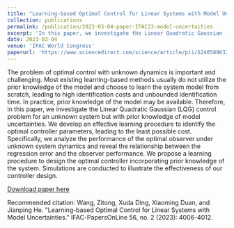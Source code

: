 ```yaml
---
title: "Learning-based Optimal Control for Linear Systems with Model Uncertainties"
collection: publications
permalink: /publication/2023-03-04-paper-IFAC23-model-uncertaities
excerpt: 'In this paper, we investigate the Linear Quadratic Gaussian (LQG) control problem for an unknown system with prior knowledge of model uncertainties.'
date: 2023-03-04
venue: 'IFAC World Congress'
paperurl: 'https://www.sciencedirect.com/science/article/pii/S2405896323017871'
---
```

	

The problem of optimal control with unknown dynamics is important and challenging. Most existing learning-based methods usually do not utilize the prior knowledge of the model and choose to learn the system model from scratch, leading to high identification costs and unbounded identification time. In practice, prior knowledge of the model may be available.
Therefore, in this paper, we investigate the Linear Quadratic Gaussian (LQG) control problem for an unknown system but with prior knowledge of model uncertainties. We develop an effective learning procedure to identify the optimal controller parameters, leading to the least possible cost. Specifically, we analyze the performance of the optimal observer under unknown system dynamics and reveal the relationship between the regression error and the observer performance.
We propose a learning procedure to design the optimal controller incorporating prior knowledge of the system. Simulations are conducted to illustrate the effectiveness of our controller design.

[Download paper here](http://zitwng.github.io/files/paper_IFAC23_model_uncertainties.pdf)

Recommended citation: Wang, Zitong, Xuda Ding, Xiaoming Duan, and Jianping He. "Learning-based Optimal Control for Linear Systems with Model Uncertainties." IFAC-PapersOnLine 56, no. 2 (2023): 4006-4012.
